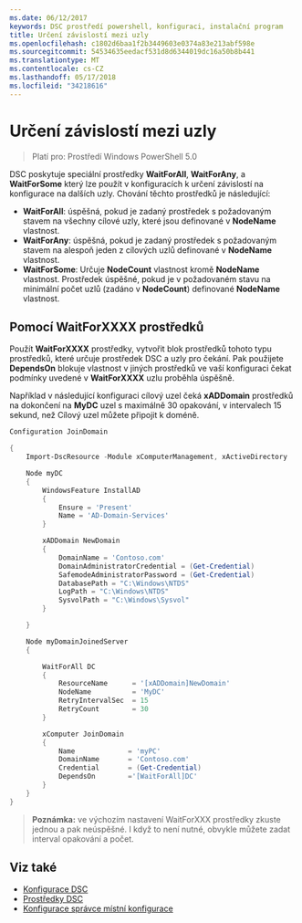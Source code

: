 ```yaml
---
ms.date: 06/12/2017
keywords: DSC prostředí powershell, konfiguraci, instalační program
title: Určení závislostí mezi uzly
ms.openlocfilehash: c1802d6baa1f2b3449603e0374a83e213abf598e
ms.sourcegitcommit: 54534635eedacf531d8d6344019dc16a50b8b441
ms.translationtype: MT
ms.contentlocale: cs-CZ
ms.lasthandoff: 05/17/2018
ms.locfileid: "34218616"
---
```

# <a name="specifying-cross-node-dependencies"></a>Určení závislostí mezi uzly

> Platí pro: Prostředí Windows PowerShell 5.0

DSC poskytuje speciální prostředky **WaitForAll**, **WaitForAny**, a **WaitForSome** který lze použít v konfiguracích k určení závislostí na konfigurace na dalších uzly. Chování těchto prostředků je následující:

* **WaitForAll**: úspěšná, pokud je zadaný prostředek s požadovaným stavem na všechny cílové uzly, které jsou definované v **NodeName** vlastnost.
* **WaitForAny**: úspěšná, pokud je zadaný prostředek s požadovaným stavem na alespoň jeden z cílových uzlů definované v **NodeName** vlastnost.
* **WaitForSome**: Určuje **NodeCount** vlastnost kromě **NodeName** vlastnost. Prostředek úspěšné, pokud je v požadovaném stavu na minimální počet uzlů (zadáno v **NodeCount**) definované **NodeName** vlastnost.

## <a name="using-waitforxxxx-resources"></a>Pomocí WaitForXXXX prostředků

Použít **WaitForXXXX** prostředky, vytvořit blok prostředků tohoto typu prostředků, které určuje prostředek DSC a uzly pro čekání. Pak použijete **DependsOn** blokuje vlastnost v jiných prostředků ve vaší konfiguraci čekat podmínky uvedené v **WaitForXXXX** uzlu proběhla úspěšně.

Například v následující konfiguraci cílový uzel čeká **xADDomain** prostředků na dokončení na **MyDC** uzel s maximálně 30 opakování, v intervalech 15 sekund, než Cílový uzel můžete připojit k doméně.

```powershell
Configuration JoinDomain

{
    Import-DscResource -Module xComputerManagement, xActiveDirectory

    Node myDC
    {
        WindowsFeature InstallAD
        {
            Ensure = 'Present'
            Name = 'AD-Domain-Services'
        }

        xADDomain NewDomain
        {
            DomainName = 'Contoso.com'
            DomainAdministratorCredential = (Get-Credential)
            SafemodeAdministratorPassword = (Get-Credential)
            DatabasePath = "C:\Windows\NTDS"
            LogPath = "C:\Windows\NTDS"
            SysvolPath = "C:\Windows\Sysvol"
        }

    }

    Node myDomainJoinedServer
    {

        WaitForAll DC
        {
            ResourceName      = '[xADDomain]NewDomain'
            NodeName          = 'MyDC'
            RetryIntervalSec  = 15
            RetryCount        = 30
        }

        xComputer JoinDomain
        {
            Name             = 'myPC'
            DomainName       = 'Contoso.com'
            Credential       = (Get-Credential)
            DependsOn        ='[WaitForAll]DC'
        }
    }
}
```

>**Poznámka:** ve výchozím nastavení WaitForXXX prostředky zkuste jednou a pak neúspěšné. I když to není nutné, obvykle můžete zadat interval opakování a počet.

## <a name="see-also"></a>Viz také
* [Konfigurace DSC](configurations.md)
* [Prostředky DSC](resources.md)
* [Konfigurace správce místní konfigurace](metaConfig.md)